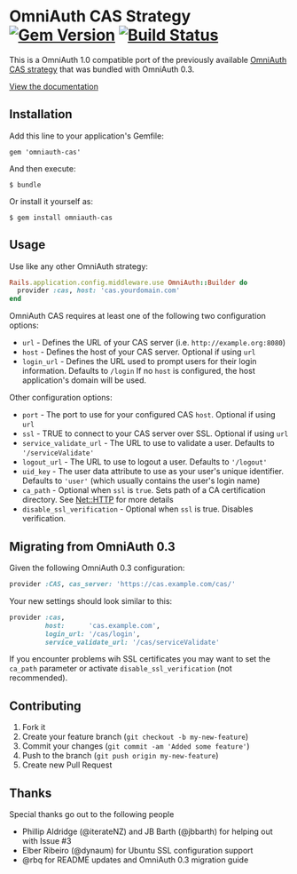 # OmniAuth CAS Strategy [![Gem Version][version_badge]][version] [![Build Status][travis_status]][travis]

[version_badge]: https://badge.fury.io/rb/omniauth-cas.png
[version]: http://badge.fury.io/rb/omniauth-cas
[travis]: http://travis-ci.org/dlindahl/omniauth-cas
[travis_status]: https://secure.travis-ci.org/dlindahl/omniauth-cas.png

This is a OmniAuth 1.0 compatible port of the previously available
[OmniAuth CAS strategy][old_omniauth_cas] that was bundled with OmniAuth 0.3.

[View the documentation][document_up]

## Installation

Add this line to your application's Gemfile:

    gem 'omniauth-cas'

And then execute:

    $ bundle

Or install it yourself as:

    $ gem install omniauth-cas

## Usage

Use like any other OmniAuth strategy:

```ruby
Rails.application.config.middleware.use OmniAuth::Builder do
  provider :cas, host: 'cas.yourdomain.com'
end
```

OmniAuth CAS requires at least one of the following two configuration options:

  * `url` - Defines the URL of your CAS server (i.e. `http://example.org:8080`)
  * `host` - Defines the host of your CAS server. Optional if using `url`
  * `login_url` - Defines the URL used to prompt users for their login information. Defaults to `/login`
    If no `host` is configured, the host application's domain will be used.

Other configuration options:

  * `port` - The port to use for your configured CAS `host`. Optional if using `url`
  * `ssl` - TRUE to connect to your CAS server over SSL. Optional if using `url`
  * `service_validate_url` - The URL to use to validate a user. Defaults to `'/serviceValidate'`
  * `logout_url` - The URL to use to logout a user. Defaults to `'/logout'`
  * `uid_key` - The user data attribute to use as your user's unique identifier. Defaults to `'user'` (which usually contains the user's login name)
  * `ca_path` - Optional when `ssl` is `true`. Sets path of a CA certification directory. See [Net::HTTP][net_http] for more details
  * `disable_ssl_verification` - Optional when `ssl` is true. Disables verification.

## Migrating from OmniAuth 0.3

Given the following OmniAuth 0.3 configuration:

```ruby
provider :CAS, cas_server: 'https://cas.example.com/cas/'
```

Your new settings should look similar to this:

```ruby
provider :cas,
         host:      'cas.example.com',
         login_url: '/cas/login',
  	     service_validate_url: '/cas/serviceValidate'
```

If you encounter problems wih SSL certificates you may want to set the `ca_path` parameter or activate `disable_ssl_verification` (not recommended).

## Contributing

1. Fork it
2. Create your feature branch (`git checkout -b my-new-feature`)
3. Commit your changes (`git commit -am 'Added some feature'`)
4. Push to the branch (`git push origin my-new-feature`)
5. Create new Pull Request

## Thanks

Special thanks go out to the following people

  * Phillip Aldridge (@iterateNZ) and JB Barth (@jbbarth) for helping out with Issue #3
  * Elber Ribeiro (@dynaum) for Ubuntu SSL configuration support
  * @rbq for README updates and OmniAuth 0.3 migration guide

[old_omniauth_cas]: https://github.com/intridea/omniauth/blob/0-3-stable/oa-enterprise/lib/omniauth/strategies/cas.rb
[document_up]: http://dlindahl.github.com/omniauth-cas/
[net_http]: http://ruby-doc.org/stdlib-1.9.3/libdoc/net/http/rdoc/Net/HTTP.html
